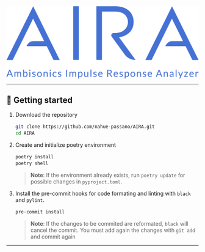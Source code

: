 <img src="docs/images/aira-banner.png" alt="AIRA banner" style="display: block; margin: 0 auto; width:600px"/>

  
---
## 🌱 **Getting started**

1. Download the repository
    ```bash
    git clone https://github.com/nahue-passano/AIRA.git
    cd AIRA
    ```

2. Create and initialize poetry environment
    ```bash
    poetry install
    poetry shell
    ```

    > **Note**: If the environment already exists, run `poetry update` for possible changes in `pyproject.toml`.

3. Install the pre-commit hooks for code formating and linting with `black` and `pylint`.
    ```bash
    pre-commit install
    ```

    > **Note**: If the changes to be commited are reformated, `black` will cancel the commit. You must add again the changes with `git add` and commit again

---